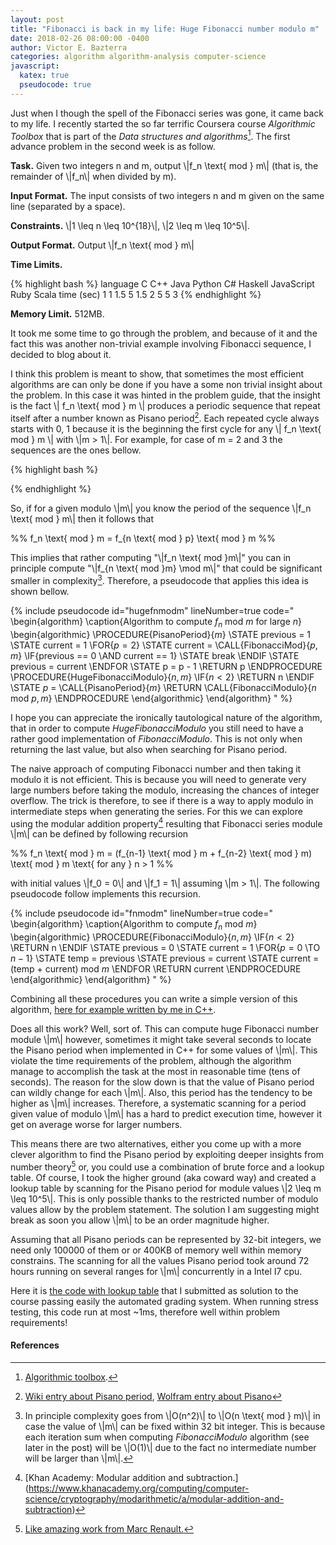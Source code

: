 ```yaml
---
layout: post
title: "Fibonacci is back in my life: Huge Fibonacci number modulo m"
date: 2018-02-26 08:00:00 -0400
author: Victor E. Bazterra
categories: algorithm algorithm-analysis computer-science
javascript:
  katex: true
  pseudocode: true
---
```


Just when I though the spell of the Fibonacci series was gone, it came back to my life. I recently started the so far terrific Coursera course *Algorithmic Toolbox* that is part of the *Data structures and algorithms*[^1]. The first advance problem in the second week is as follow.

**Task.** Given two integers n and m, output \\|f_n \text{ mod } m\\| (that is, the remainder of \\|f_n\\| when divided by m).

**Input Format.** The input consists of two integers n and m given on the same line (separated by a space).

**Constraints.** \\|1 \leq n \leq 10^{18}\\|, \\|2 \leq m \leq 10^5\\|.

**Output Format.** Output  \\|f_n \text{ mod } m\\|

**Time Limits.**

{% highlight bash %}
language   C  C++  Java  Python  C#   Haskell  JavaScript  Ruby  Scala
time (sec) 1  1    1.5   5       1.5  2        5           5     3
{% endhighlight %}

**Memory Limit.** 512MB.

It took me some time to go through the problem, and because of it and the fact this was another non-trivial example involving Fibonacci sequence, I decided to blog about it.

I think this problem is meant to show, that sometimes the most efficient algorithms are can only be done if you have a some non trivial insight about the problem. In this case it was hinted in the problem guide, that the insight is the fact \\| f_n \text{ mod } m \\| produces a periodic sequence that repeat itself after a number known as Pisano period[^2]. Each repeated cycle always starts with 0, 1 because it is the beginning the first cycle for any \\| f_n \text{ mod } m \\| with \\|m > 1\\|. For example, for case of m = 2 and 3 the sequences are the ones bellow.

{% highlight bash %}

{% endhighlight %}

So, if for a given modulo \\|m\\| you know the period of the sequence \\|f_n \text{ mod } m\\| then it follows that

<p>%%
f_n \text{ mod } m = f_{n \text{ mod } p} \text{ mod } m
%%</p>

This implies that rather computing "\\|f_n \text{ mod }m\\|" you can in principle compute "\\|f_{n \text{ mod }m} \mod m\\|" that could be significant smaller in complexity[^3]. Therefore, a pseudocode that applies this idea is shown bellow.

{% include pseudocode id="hugefnmodm" lineNumber=true code="
\begin{algorithm}
\caption{Algorithm to compute $f_n \text{ mod } m$ for large $n$}
\begin{algorithmic}
\PROCEDURE{PisanoPeriod}{$m$}
    \STATE previous = 1
    \STATE current = 1
    \FOR{$p = 2$}
        \STATE current = \CALL{FibonacciMod}{$p, m$}
        \IF{previous == 0 \AND current == 1}
          \STATE break
        \ENDIF
        \STATE previous = current
    \ENDFOR
    \STATE p = p - 1
    \RETURN p
\ENDPROCEDURE
\PROCEDURE{HugeFibonacciModulo}{$n,m$}
    \IF{$n < 2$}
        \RETURN n
    \ENDIF
    \STATE $p$ = \CALL{PisanoPeriod}{$m$}
    \RETURN \CALL{FibonacciModulo}{$n \text{ mod } p,m$}
\ENDPROCEDURE
\end{algorithmic}
\end{algorithm}
" %}

I hope you can appreciate the ironically tautological nature of the algorithm, that in order to compute *HugeFibonacciModulo* you still need to have a rather good implementation of *FibonacciModulo*. This is not only when returning the last value, but also when searching for Pisano period.

The naive approach of computing Fibonacci number and then taking it modulo it is not efficient. This is because you will need to generate very large numbers before taking the modulo, increasing the chances of integer overflow. The trick is therefore, to see if there is a way to apply modulo in intermediate steps when generating the series. For this we can explore using the modular addition property[^4] resulting that Fibonacci series module \\|m\\| can be defined by following recursion

<p>%%
f_n \text{ mod } m = (f_{n-1} \text{ mod } m + f_{n-2} \text{ mod } m) \text{ mod } m \text{   for any   } n > 1
%%</p>

with initial values \\|f_0 = 0\\| and \\|f_1 = 1\\| assuming \\|m > 1\\|. The following pseudocode follow implements this recursion.

{% include pseudocode id="fnmodm" lineNumber=true code="
\begin{algorithm}
\caption{Algorithm to compute $f_n \text{ mod } m$}
\begin{algorithmic}
\PROCEDURE{FibonacciModulo}{$n,m$}
    \IF{$n < 2$}
        \RETURN n
    \ENDIF
     \STATE previous = 0
     \STATE current  = 1
     \FOR{$p = 0$ \TO $n - 1$}
         \STATE temp = previous
         \STATE previous = current
         \STATE current = (temp + current) mod $m$
     \ENDFOR
     \RETURN current
\ENDPROCEDURE
\end{algorithmic}
\end{algorithm}
" %}

Combining all these procedures you can write a simple version of this algorithm, [here for example written by me in C++](https://github.com/baites/examples/blob/master/courses/data-structure-and-algorithms/algorithm-toolbox/week2/fibonacci_huge/fibonacci_huge_scan.cpp).

Does all this work? Well, sort of. This can compute huge Fibonacci number module \\|m\\| however, sometimes it might take several seconds to locate the Pisano period when implemented in C++ for some values of \\|m\\|. This violate the time requirements of the problem, although the algorithm manage to accomplish the task at the most in reasonable time (tens of seconds). The reason for the slow down is that the value of Pisano period can wildly change for each \\|m\\|. Also, this period has the tendency to be higher as \\|m\\| increases. Therefore, a systematic scanning for a period given value of modulo \\|m\\| has a hard to predict execution time, however it get on average worse for larger numbers.

This means there are two alternatives, either you come up with a more clever algorithm to find the Pisano period by exploiting deeper insights from number theory[^5] or, you could use a combination of brute force and a lookup table. Of course, I took the higher ground (aka coward way) and created a lookup table by scanning for the Pisano period for module values \\|2 \leq m \leq 10^5\\|. This is only possible thanks to the restricted number of modulo values allow by the problem statement. The solution I am suggesting might break as soon you allow \\|m\\| to be an order magnitude higher.

Assuming that all Pisano periods can be represented by 32-bit integers, we need only 100000 of them or or 400KB of memory well within memory constrains. The scanning for all the values Pisano period took around 72 hours running on several ranges for \\|m\\| concurrently in a Intel I7 cpu.

Here it is [the code with lookup table](https://github.com/baites/examples/blob/master/courses/data-structure-and-algorithms/algorithm-toolbox/week2/fibonacci_huge/fibonacci_huge_solution.cpp) that I submitted as solution to the course passing easily the automated grading system. When running stress testing, this code run at most ~1ms, therefore well within problem requirements!

#### References

[^1]: [Algorithmic toolbox](https://www.coursera.org/learn/algorithmic-toolbox/home/welcome).

[^2]: [Wiki entry about Pisano period](https://en.wikipedia.org/wiki/Pisano_period), [Wolfram entry about Pisano](http://mathworld.wolfram.com/PisanoPeriod.html)

[^3]: In principle complexity goes from \\|O(n^2)\\| to \\|O(n \text{ mod } m)\\| in case the value of \\|m\\| can be fixed within 32 bit integer. This is because each iteration sum when computing *FibonacciModulo* algorithm (see later in the post) will be \\|O(1)\\| due to the fact no intermediate number will be larger than \\|m\\|.

[^4]: [Khan Academy: Modular addition and subtraction.] (https://www.khanacademy.org/computing/computer-science/cryptography/modarithmetic/a/modular-addition-and-subtraction)

[^5]: [Like amazing work from Marc Renault.](http://webspace.ship.edu/msrenault/fibonacci/fib.htm)
